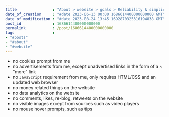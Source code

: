 ```yaml
---
title                : "About > website > goals > Reliability & simplicity"
date_of_creation     : "#date 2023-06-13 00:00 1686614400000000000 GMT"
date_of_modification : "#date 2023-08-24 13:45 1692870325316194838 GMT"
post_id              : 1686614400000000000
permalink            : /post/1686614400000000000
tags                 : 
- "#posts"
- "#about" 
- "#website"
---
```


- no cookies prompt from me
- no advertisements from me, except unadvertised links in the form of a ~ "more" link
- no `JavaScript` requirement from me, only requires HTML/CSS and an updated web browser
- no money related things on the website
- no data analytics on the website
- no comments, likes, re-blog, retweets on the website
- no visible images except from sources such as video players
- no mouse hover prompts, such as tips

